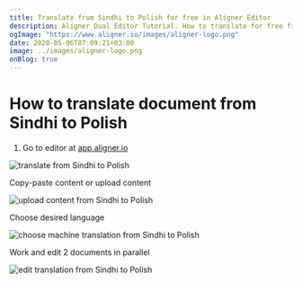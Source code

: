 ```yaml
---
title: Translate from Sindhi to Polish for free in Aligner Editor
description: Aligner Dual Editor Tutorial. How to translate for free from Sindhi to Polish. Aligner is multilingual document management platform. 
ogImage: "https://www.aligner.io/images/aligner-logo.png"
date: 2020-05-06T07:09:21+03:00
image: ../images/aligner-logo.png
onBlog: true
---
```


# How to translate document from Sindhi to Polish

1. Go to editor at [app.aligner.io](https://app.aligner.io "Aligner App web page")

![translate from Sindhi to Polish](../aligner-blank-editor.png "translate from Sindhi to Polish")

Copy-paste content or upload content

![upload content from Sindhi to Polish](../aligner-uploaded-document.png "upload content from Sindhi to Polish")

Choose desired language

![choose machine translation from Sindhi to Polish](../aligner-language-dropdown.png "choose machine translation from Sindhi to Polish")

Work and edit 2 documents in parallel

![edit translation from Sindhi to Polish](../aligner-double-sitded-editor.png "edit translation from Sindhi to Polish")

